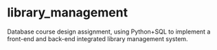 # library_management
Database course design assignment, using Python+SQL to implement a front-end and back-end integrated library management system.
